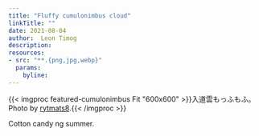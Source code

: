 ```yaml
---
title: "Fluffy cumulonimbus cloud"
linkTitle: ""
date: 2021-08-04
author:  Leon Timog
description: 
resources:
- src: "**.{png,jpg,webp}"
  params:
    byline: 
---
```

{{< imgproc featured-cumulonimbus Fit "600x600" >}}入道雲もっふもふ。 Photo by <a href="https://www.reddit.com/r/lowlevelaware/comments/oxn548/%E5%85%A5%E9%81%93%E9%9B%B2%E3%82%82%E3%81%A3%E3%81%B5%E3%82%82%E3%81%B5/">rytmats8</a>.{{< /imgproc >}}

Cotton candy ng summer. 